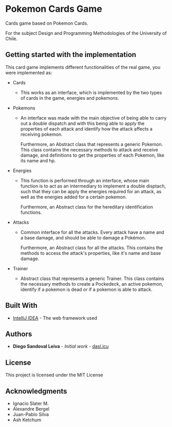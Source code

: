 
# Pokemon Cards Game

Cards game based on Pokemon Cards.

For the subject 
Design and Programming Methodologies  of the University of Chile.

## Getting started with the implementation


This card game implements different functionalities of the real game, you were implemented as:

* Cards

    * 
      This works as an interface, which is implemented by the two types of cards in the game, energies 
      and pokemons.
      

* Pokemons

    * 
       An interface was made with the main objective of being able to carry out a double dispatch and with this being able to apply the
       properties of each attack and identify how the attack affects a receiving pokemon.
        
       Furthermore, an Abstract class that represents a generic Pokemon. This class contains the necessary methods to
       attack and receive damage, and definitions to get the properties of each Pokemon, like its name
       and hp.


* Energies

    * 
      This function is performed through an interface, whose main function is to act as an intermediary to implement a double disptach, such that they can be
      apply the energies required for an attack, as well as the energies
      added for a certain pokemon.
      
      Furthermore, an Abstract class for the hereditary identification functions.
    
      

* Attacks

    * Common interface for all the attacks. Every attack have a name and a base damage, and should be
      able to damage a Pokémon.
      
      Furthermore, an Abstract class for all the attacks. This contains the methods to access the attack's properties, like
      it's name and base damage.
      
      

* Trainer
    * Abstract class that represents a generic Trainer. This class contains the necessary methods to
      create a Pockedeck, an active pokemon, identify if a pokemon is dead or if a pokemon is able to attack.





## Built With

* [IntelliJ IDEA](https://www.jetbrains.com/idea/) - The web framework used



## Authors

* **Diego Sandoval Leiva** - *Initial work* - [dasl.icu](https://dasl.icu/)


## License

This project is licensed under the MIT License 

## Acknowledgments
* Ignacio Slater M.
* Alexandre Bergel
* Juan-Pablo Silva
* Ash Ketchum

